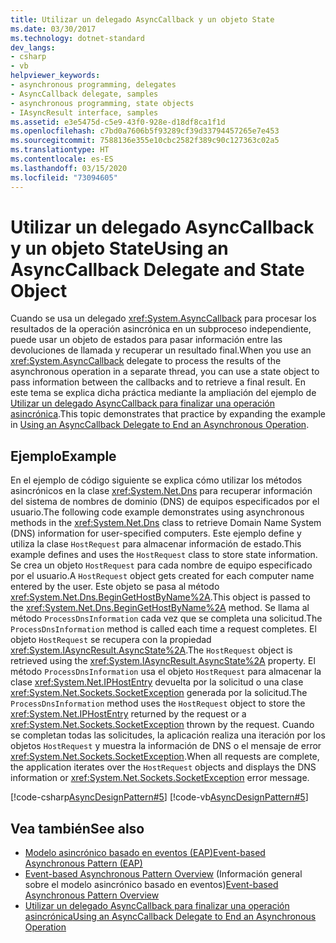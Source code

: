 ```yaml
---
title: Utilizar un delegado AsyncCallback y un objeto State
ms.date: 03/30/2017
ms.technology: dotnet-standard
dev_langs:
- csharp
- vb
helpviewer_keywords:
- asynchronous programming, delegates
- AsyncCallback delegate, samples
- asynchronous programming, state objects
- IAsyncResult interface, samples
ms.assetid: e3e5475d-c5e9-43f0-928e-d18df8ca1f1d
ms.openlocfilehash: c7bd0a7606b5f93289cf39d33794457265e7e453
ms.sourcegitcommit: 7588136e355e10cbc2582f389c90c127363c02a5
ms.translationtype: HT
ms.contentlocale: es-ES
ms.lasthandoff: 03/15/2020
ms.locfileid: "73094605"
---
```

# <a name="using-an-asynccallback-delegate-and-state-object"></a><span data-ttu-id="42028-102">Utilizar un delegado AsyncCallback y un objeto State</span><span class="sxs-lookup"><span data-stu-id="42028-102">Using an AsyncCallback Delegate and State Object</span></span>
<span data-ttu-id="42028-103">Cuando se usa un delegado <xref:System.AsyncCallback> para procesar los resultados de la operación asincrónica en un subproceso independiente, puede usar un objeto de estados para pasar información entre las devoluciones de llamada y recuperar un resultado final.</span><span class="sxs-lookup"><span data-stu-id="42028-103">When you use an <xref:System.AsyncCallback> delegate to process the results of the asynchronous operation in a separate thread, you can use a state object to pass information between the callbacks and to retrieve a final result.</span></span> <span data-ttu-id="42028-104">En este tema se explica dicha práctica mediante la ampliación del ejemplo de [Utilizar un delegado AsyncCallback para finalizar una operación asincrónica](../../../docs/standard/asynchronous-programming-patterns/using-an-asynccallback-delegate-to-end-an-asynchronous-operation.md).</span><span class="sxs-lookup"><span data-stu-id="42028-104">This topic demonstrates that practice by expanding the example in [Using an AsyncCallback Delegate to End an Asynchronous Operation](../../../docs/standard/asynchronous-programming-patterns/using-an-asynccallback-delegate-to-end-an-asynchronous-operation.md).</span></span>  
  
## <a name="example"></a><span data-ttu-id="42028-105">Ejemplo</span><span class="sxs-lookup"><span data-stu-id="42028-105">Example</span></span>  
 <span data-ttu-id="42028-106">En el ejemplo de código siguiente se explica cómo utilizar los métodos asincrónicos en la clase <xref:System.Net.Dns> para recuperar información del sistema de nombres de dominio (DNS) de equipos especificados por el usuario.</span><span class="sxs-lookup"><span data-stu-id="42028-106">The following code example demonstrates using asynchronous methods in the <xref:System.Net.Dns> class to retrieve Domain Name System (DNS) information for user-specified computers.</span></span> <span data-ttu-id="42028-107">Este ejemplo define y utiliza la clase `HostRequest` para almacenar información de estado.</span><span class="sxs-lookup"><span data-stu-id="42028-107">This example defines and uses the `HostRequest` class to store state information.</span></span> <span data-ttu-id="42028-108">Se crea un objeto `HostRequest` para cada nombre de equipo especificado por el usuario.</span><span class="sxs-lookup"><span data-stu-id="42028-108">A `HostRequest` object gets created for each computer name entered by the user.</span></span> <span data-ttu-id="42028-109">Este objeto se pasa al método <xref:System.Net.Dns.BeginGetHostByName%2A>.</span><span class="sxs-lookup"><span data-stu-id="42028-109">This object is passed to the <xref:System.Net.Dns.BeginGetHostByName%2A> method.</span></span> <span data-ttu-id="42028-110">Se llama al método `ProcessDnsInformation` cada vez que se completa una solicitud.</span><span class="sxs-lookup"><span data-stu-id="42028-110">The `ProcessDnsInformation` method is called each time a request completes.</span></span> <span data-ttu-id="42028-111">El objeto `HostRequest` se recupera con la propiedad <xref:System.IAsyncResult.AsyncState%2A>.</span><span class="sxs-lookup"><span data-stu-id="42028-111">The `HostRequest` object is retrieved using the <xref:System.IAsyncResult.AsyncState%2A> property.</span></span> <span data-ttu-id="42028-112">El método `ProcessDnsInformation` usa el objeto `HostRequest` para almacenar la clase <xref:System.Net.IPHostEntry> devuelta por la solicitud o una clase <xref:System.Net.Sockets.SocketException> generada por la solicitud.</span><span class="sxs-lookup"><span data-stu-id="42028-112">The `ProcessDnsInformation` method uses the `HostRequest` object to store the <xref:System.Net.IPHostEntry> returned by the request or a <xref:System.Net.Sockets.SocketException> thrown by the request.</span></span> <span data-ttu-id="42028-113">Cuando se completan todas las solicitudes, la aplicación realiza una iteración por los objetos `HostRequest` y muestra la información de DNS o el mensaje de error <xref:System.Net.Sockets.SocketException>.</span><span class="sxs-lookup"><span data-stu-id="42028-113">When all requests are complete, the application iterates over the `HostRequest` objects and displays the DNS information or <xref:System.Net.Sockets.SocketException> error message.</span></span>  
  
 [!code-csharp[AsyncDesignPattern#5](../../../samples/snippets/csharp/VS_Snippets_CLR/AsyncDesignPattern/CS/AsyncDelegateWithStateObject.cs#5)]
 [!code-vb[AsyncDesignPattern#5](../../../samples/snippets/visualbasic/VS_Snippets_CLR/AsyncDesignPattern/VB/AsyncDelegateWithStateObject.vb#5)]  
  
## <a name="see-also"></a><span data-ttu-id="42028-114">Vea también</span><span class="sxs-lookup"><span data-stu-id="42028-114">See also</span></span>

- [<span data-ttu-id="42028-115">Modelo asincrónico basado en eventos (EAP)</span><span class="sxs-lookup"><span data-stu-id="42028-115">Event-based Asynchronous Pattern (EAP)</span></span>](../../../docs/standard/asynchronous-programming-patterns/event-based-asynchronous-pattern-eap.md)
- <span data-ttu-id="42028-116">[Event-based Asynchronous Pattern Overview](../../../docs/standard/asynchronous-programming-patterns/event-based-asynchronous-pattern-overview.md) (Información general sobre el modelo asincrónico basado en eventos)</span><span class="sxs-lookup"><span data-stu-id="42028-116">[Event-based Asynchronous Pattern Overview](../../../docs/standard/asynchronous-programming-patterns/event-based-asynchronous-pattern-overview.md)</span></span>
- [<span data-ttu-id="42028-117">Utilizar un delegado AsyncCallback para finalizar una operación asincrónica</span><span class="sxs-lookup"><span data-stu-id="42028-117">Using an AsyncCallback Delegate to End an Asynchronous Operation</span></span>](../../../docs/standard/asynchronous-programming-patterns/using-an-asynccallback-delegate-to-end-an-asynchronous-operation.md)
